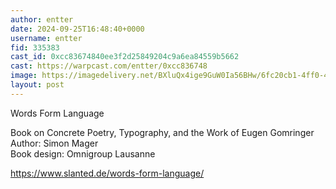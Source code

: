 ```yaml
---
author: entter
date: 2024-09-25T16:48:40+0000
username: entter
fid: 335383
cast_id: 0xcc83674840ee3f2d25849204c9a6ea84559b5662
cast: https://warpcast.com/entter/0xcc836748
image: https://imagedelivery.net/BXluQx4ige9GuW0Ia56BHw/6fc20cb1-4ff0-407f-083b-2a00b00f8600/original
layout: post
---
```

Words Form Language  
  
Book on Concrete Poetry, Typography, and the Work of Eugen Gomringer  
Author: Simon Mager  
Book design: Omnigroup Lausanne  
  
https://www.slanted.de/words-form-language/  

<img src='https://imagedelivery.net/BXluQx4ige9GuW0Ia56BHw/6fc20cb1-4ff0-407f-083b-2a00b00f8600/original' alt='' referrerpolicy='no-referrer'/>